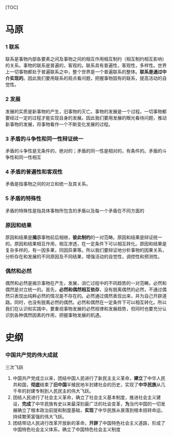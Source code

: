 [TOC]



# 马原

### 1 联系

联系是事物内部各要素之间及事物之间的相互作用相互制约（相互制约相互影响）的关系。事物的联系是普遍的，客观的。联系具有普遍性，客观性，多样性。世界上一切事物都处于普遍联系之中，整个世界是一个普遍联系的整体。**联系是通过中介实现的**。因此我们要用联系的观点看问题，把握事物固有的联系，提高活动的自觉性。

### 2 发展

发展的实质是新事物的产生，旧事物的灭亡。事物的发展是一个过程。一切事物都要经过一定的过程才能实现自身的发展。因此我们要用发展的眼光看待问题，推动新事物的发展，将事物看作一个不断变化发展的过程。

### 3 矛盾的斗争性和同一性辩证统一

矛盾的斗争性是无条件的，绝对的；矛盾的同一性是相对的，有条件的。矛盾的斗争性和同一性相互



### 4 矛盾的普遍性和客观性

矛盾是指事物之间的对立和统一及其关系。

### 5 矛盾的特殊性

矛盾的特殊性是指具体事物所包含的矛盾以及每一个矛盾在不同方面的







### 原因和结果

原因和结果是**揭示**事物前后相继，**彼此制约**的一对范畴。原因和结果是辩证统一的。原因和结果相互作用，相互渗透，在一定条件下可以相互转化。原因和结果是复杂多样的，有一因多果，同因异果等。所以我们要辩证地分析事物的因果关系，分析存在和发展的不同原因及不同结果，增强活动的自觉性，调控性和预测性。

### 偶然和必然

偶然和必然是揭示事物在产生，发展，消亡过程中的不同趋势的一对范畴。必然和偶然是对立统一的。首先，**必然和偶然相互依存**，没有脱离偶然的必然，不通过偶然只表现出纯粹必然的情况是不存在的。必然通过偶然表现出来，并为自己开辟道路。同时，也没有脱离必然的偶然。必然和偶然在一定条件下可以相互转化。所以我们在认识和实践中，要重视事物发展的必然规律和发展趋势，但同时也要充分认识到各种偶然因素的作用，把握事物发展的机遇。

# 史纲

### 中国共产党的伟大成就

三次飞跃

1. 中国共产党成立以来，团结中国人民进行了新民主主义革命，**建立**了中华人民共和国，**彻底**结束了**旧中国**半殖民地半封建社会的历史，实现了**中华民族**从几千年的封建专制到人民民主的伟大飞跃。
2. 团结人民进行了社会主义革命，确立了社会主义基本制度，推进社会主义建设，**完成**了中华民族有史以来最深刻最广泛的社会变革，**为**当代中国的一切发展确立了根本政治前提和制度基础，**实现**了中华民族从衰落到根本扭转命运，持续繁荣富强的伟大飞跃。
3. 团结带动人民进行改革开放新的革命，**开辟**了中国特色社会主义道路，形成了中国特色社会主义体系，确立了中国特色社会主义制度